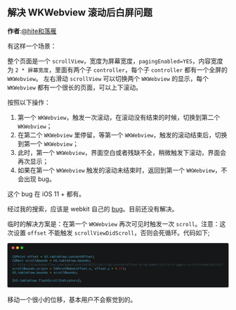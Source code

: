 ## 解决 WKWebview 滚动后白屏问题

**作者**:[@hite和落雁](https://weibo.com/xiangheka)

有这样一个场景：

整个页面是一个 `scrollView`，宽度为屏幕宽度，`pagingEnabled=YES`，内容宽度为 `2 * 屏幕宽度`，里面有两个子 `controller`，每个子 `controller` 都有一个全屏的 `WKWebview`。 左右滑动 `scrollView` 可以切换两个 `WKWebview` 的显示，每个 `WKWebview` 都有一个很长的页面，可以上下滚动。

按照以下操作：

1. 第一个 `WKWebview`，触发一次滚动，在滚动没有结束的时候，切换到第二个 `WKWebview`；
2. 在第二个 `WKWebview` 里停留，等第一个 `WKWebview`，触发的滚动结束后，切换到第一个 `WKWebview`；
3. 此时，第一个 `WKWebview`，界面空白或者残缺不全，稍微触发下滚动，界面会再次显示；
4. 如果在第一个 `WKWebview` 触发的滚动未结束时，返回到第一个 `WKWebview`，不会出现 bug。

这个 bug 在 iOS 11 + 都有。

经过我的搜索，应该是 webkit 自己的 [bug](https://bugs.webkit.org/show_bug.cgi?id=182868)。目前还没有解决。

临时的解决方案是：在第一个 `WKWebview` 再次可见时触发一次 `scroll`。注意：这次设置 `offset` 不能触发 `scrollViewDidScroll`，否则会死循环。代码如下;

![](./1.png)

移动一个很小的位移，基本用户不会察觉到的。

